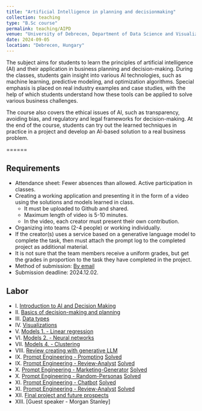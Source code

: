 ```yaml
---
title: "Artificial Intelligence in planning and decisionmaking"
collection: teaching
type: "B.Sc course"
permalink: teaching/AIPD
venue: "University of Debrecen, Department of Data Science and Visualization"
date: 2024-09-05
location: "Debrecen, Hungary"
---
```


The subject aims for students to learn the principles of artificial intelligence (AI) and their application in business planning and decision-making. During the classes, students gain insight into various AI technologies, such as machine learning, predictive modeling, and optimization algorithms. Special emphasis is placed on real industry examples and case studies, with the help of which students understand how these tools can be applied to solve various business challenges.

The course also covers the ethical issues of AI, such as transparency, avoiding bias, and regulatory and legal frameworks for decision-making. At the end of the course, students can try out the learned techniques in practice in a project and develop an AI-based solution to a real business problem.

======

## Requirements

- Attendance sheet: Fewer absences than allowed. Active participation in classes.
- Creating a working application and presenting it in the form of a video using the solutions and models learned in class.
     - It must be uploaded to Github and shared.
     - Maximum length of video is 5-10 minutes.
     - In the video, each creator must present their own contribution.
- Organizing into teams (2-4 people) or working individually.
- If the creator(s) uses a service based on a generative language model to complete the task, then must attach the prompt log to the completed project as additional material.
- It is not sure that the team members receive a uniform grades, but get the grades in proportion to the task they have completed in the project.
- Method of submission: [By email](mailto:lakatos.robert@inf.unideb.hu)
- Submission deadline: 2024.12.02.

## Labor

- I.    [Introduction to AI and Decision Making](../materials/AIPD/labor/I-introduction)
- II.   [Basics of decision-making and planning](../materials/AIPD/labor/II-decisionmaking)
- III.  [Data types](../materials/AIPD/labor/III-datatypes)
- IV.   [Visualizations](../materials/AIPD/labor/IV-visualizations)
- V.    [Models 1. - Linear regression](../materials/AIPD/labor/V-linear-regression)
- VI.   [Models 2. - Neural networks](../materials/AIPD/labor/VI-neural-network) 
- VII.  [Models 4. - Clustering](../materials/AIPD/labor/VII-clustering) 
- VIII. [Review creating with generative LLM]() 
- IX.   [Prompt Engineering - Prompting](https://colab.research.google.com/drive/1qR3t_4aCEdcdB5tmJ1wvJKmPQP-UO33D) [Solved](https://colab.research.google.com/drive/18awvuaAGMljDwD4R5V9uaLrQWIM0hvPa)
- IX.   [Prompt Engineering - Review-Analyst](https://colab.research.google.com/drive/1N_uSVFmuHe7MkRV4-wgT6hSUIuR81emS) [Solved](https://colab.research.google.com/drive/1ImWEiwzZW8Zw6UCEeEJnwrQ7UACCUQRV)
- X.    [Prompt Engineering - Marketing-Generator](https://colab.research.google.com/drive/1rcaWJ7R1P232OosvQMmtX6ce55B32kYt) [Solved](https://colab.research.google.com/drive/1oh-KrNv5EJ0L-rEz_nOPqE_vyejXGpfu)
- X.    [Prompt Engineering - Random-Personas](https://colab.research.google.com/drive/1h1X20s4Kr8wQ_gRMUYuPbZcVX9bR5Lyf) [Solved](https://colab.research.google.com/drive/1ImWEiwzZW8Zw6UCEeEJnwrQ7UACCUQRV)
- XI.   [Prompt Engineering - Chatbot](https://colab.research.google.com/drive/1FB5BqTd_adnsy6VNyawnTieWlp1TCFoG) [Solved](https://colab.research.google.com/drive/1HuHfWw1DxPQQ-3TUr98Ynjm0g7PssCPY)
- XI.   [Prompt Engineering - Review-Analyst](https://colab.research.google.com/drive/1QaGBSUHRIzVmEjAPefXzdIWjoPtGWAkd) [Solved](https://colab.research.google.com/drive/1yhnOw4FhHZ8Jm8mogGwJYKAiWOKh5Dom)
- XII.  [Final project and future prospects]()
- XIII. [Guest speaker - Morgan Stanley]
